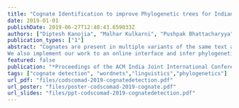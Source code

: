 ```yaml
---
title: "Cognate Identification to improve Phylogenetic trees for Indian Languages"
date: 2019-01-01
publishDate: 2019-06-27T12:40:43.659033Z
authors: ["Diptesh Kanojia", "Malhar Kulkarni", "Pushpak Bhattacharyya", "Gholamreza Haffari"]
publication_types: ["1"]
abstract: "Cognates are present in multiple variants of the same text across different languages. Computational Phylogenetics uses algorithms and techniques to analyze these variants and infer phylogenetic trees for a hypothesized accurate representation based on the output of the computational algorithm used. In our work, we detect cognates among a few Indian languages namely Hindi, Marathi, Punjabi, and Sanskrit for helping build cognate sets for phylogenetic inference. Cognate detection helps phylogenetic inference by helping isolate diachronic sound changes and thus detect the words of a common origin. A cognate set manually annotated with the help of a lexicographer is generally used to automatically infer phylogenetic trees. Our work creates cognate sets of each language pair and infers phylogenetic trees based on a bayesian framework using the Maximum likelihood method.
We also implement our work to an online interface and infer phylogenetic trees based on automatically detected cognate sets. The online interface helps create phylogenetic trees based on the textual data provided as an input. It helps a lexicographer provide manual input of data, edit the data based on their expert opinion and eventually create phylogenetic trees based on various algorithms including our work on automatically creating cognate sets. We go on to discuss the nuances in detection cognates with respect to these Indian languages and also discuss the categorization of Cognate words i.e., 'Tatasama' and 'Tadbhava' words."
featured: false
publication: "*Proceedings of the ACM India Joint International Conference on Data Science and Management of Data*"
tags: ["cognate detection", "wordnets","linguistics","phylogenetics"]
url_pdf: "files/codscomad-2019-cognatedetection.pdf"
url_poster: "files/poster-codscomad-2019-cognate.pdf"
url_slides: "files/ppt-codscomad-2019-cognatedetection.pdf"
---
```


